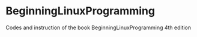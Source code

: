 # BeginningLinuxProgramming
Codes and instruction of the book BeginningLinuxProgramming 4th edition
